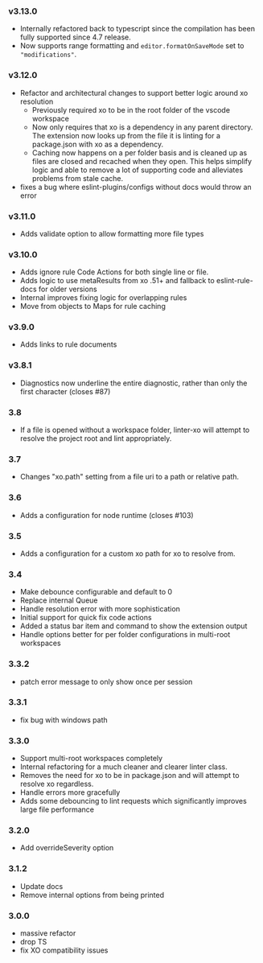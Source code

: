 ### v3.13.0

- Internally refactored back to typescript since the compilation has been fully supported since 4.7 release.
- Now supports range formatting and `editor.formatOnSaveMode` set to `"modifications"`.

### v3.12.0

- Refactor and architectural changes to support better logic around xo resolution
  - Previously required xo to be in the root folder of the vscode workspace
  - Now only requires that xo is a dependency in any parent directory. The extension now looks up from the file it is linting for a package.json with xo as a dependency.
  - Caching now happens on a per folder basis and is cleaned up as files are closed and recached when they open. This helps simplify logic and able to remove a lot of supporting code and alleviates problems from stale cache.
- fixes a bug where eslint-plugins/configs without docs would throw an error

### v3.11.0

- Adds validate option to allow formatting more file types

### v3.10.0

- Adds ignore rule Code Actions for both single line or file.
- Adds logic to use metaResults from xo .51+ and fallback to eslint-rule-docs for older versions
- Internal improves fixing logic for overlapping rules
- Move from objects to Maps for rule caching

### v3.9.0

- Adds links to rule documents

### v3.8.1

- Diagnostics now underline the entire diagnostic, rather than only the first character (closes #87)

### 3.8

- If a file is opened without a workspace folder, linter-xo will attempt to resolve the project root and lint appropriately.

### 3.7

- Changes "xo.path" setting from a file uri to a path or relative path.

### 3.6

- Adds a configuration for node runtime (closes #103)

### 3.5

- Adds a configuration for a custom xo path for xo to resolve from.

### 3.4

- Make debounce configurable and default to 0
- Replace internal Queue
- Handle resolution error with more sophistication
- Initial support for quick fix code actions
- Added a status bar item and command to show the extension output
- Handle options better for per folder configurations in multi-root workspaces

### 3.3.2

- patch error message to only show once per session

### 3.3.1

- fix bug with windows path

### 3.3.0

- Support multi-root workspaces completely
- Internal refactoring for a much cleaner and clearer linter class.
- Removes the need for xo to be in package.json and will attempt to resolve xo regardless.
- Handle errors more gracefully
- Adds some debouncing to lint requests which significantly improves large file performance

### 3.2.0

- Add overrideSeverity option

### 3.1.2

- Update docs
- Remove internal options from being printed

### 3.0.0

- massive refactor
- drop TS
- fix XO compatibility issues
